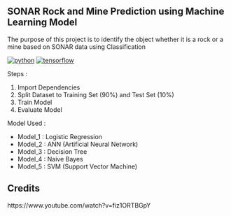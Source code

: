 <h2> SONAR Rock and Mine Prediction using Machine Learning Model </h2>

<p> The purpose of this project is to identify the object whether it is a rock or a mine based on SONAR data using Classification</p>

[![python](https://img.shields.io/badge/Python-3.8-3776AB.svg?style=flat&logo=python&logoColor=white)](https://www.python.org)
[![tensorflow](https://img.shields.io/badge/TensorFlow-2.13.0-FF6F00.svg?style=flat&logo=tensorflow)](https://www.tensorflow.org)

Steps : 
1. Import Dependencies
2. Split Dataset to Training Set (90%) and Test Set (10%)
3. Train Model
4. Evaluate Model

Model Used : 
- Model_1 : Logistic Regression
- Model_2 : ANN (Artificial Neural Network)
- Model_3 : Decision Tree
- Model_4 : Naive Bayes
- Model_5 : SVM (Support Vector Machine)

<h2>Credits</h2>
<link> https://www.youtube.com/watch?v=fiz1ORTBGpY </link>
